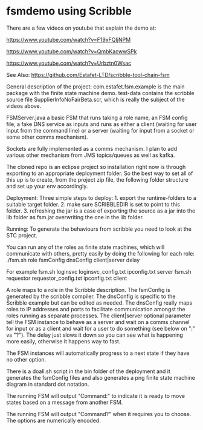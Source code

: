 # fsmdemo using Scribble

There are a few videos on youtube that explain the demo at:

https://www.youtube.com/watch?v=F19xFQIjNPM

https://www.youtube.com/watch?v=QmbKacwwSPk

https://www.youtube.com/watch?v=Urbztn0Wsac

See Also:
https://github.com/Estafet-LTD/scribble-tool-chain-fsm

General description of the project:
com.estafet.fsm.example is the main package with the finite state machine demo.
test-data contains the scribble source file SupplierInfoNoFairBeta.scr, which is really the subject of the videos above.

FSMServer.java a basic FSM that runs taking a role name, an FSM config file, a fake DNS service as inputs and runs as either a client (waiting for user input from the command line) or a server (waiting for input from a socket or some other comms mechanism).

Sockets are fully implemented as a comms mechanism. I plan to add various other mechanism from JMS topics/queues as well as kafka.
	
The cloned repo is an eclipse project so installation right now is through exporting to an appropriate deployment folder. So the best way to set all of this up is to create, from the project zip file, the following folder structure and set up your env accordingly.

Deployment:
Three simple steps to deploy:
	1. export the runtime-folders to a suitable target folder.
	2. make sure SCRIBBLEDIR is set to point to this folder. 
	3. refreshing the jar is a case of exporting the source as a jar into the lib folder as fsm.jar overwriting the one in the lib folder.

Running:
To generate the behaviours from scribble you need to look at the STC project.
	
You can run any of the roles as finite state machines, which will communicate with others, pretty easily by doing the following for each role:
	./fsm.sh role fsmConfig dnsConfig client|server delay
	
For example
	fsm.sh loginsvc loginsvc_config.txt ipconfig.txt server
	fsm.sh requestor requestor_config.txt ipconfig.txt client
	
A role maps to a role in the Scribble description. 
The fsmConfig is generated by the scribble compiler. 
The dnsConfig is specific to the Scribble example but can be edited as needed. The dnsConfig really maps roles to IP addresses and ports to facilitate communication amongst the roles running as separate processes.
The client|server optional parameter tell the FSM instance to behave as a server and wait on a comms channel for input or as a client and wait for a user to do something (see below on ":" vs "?").
The delay just slows it down so you can see what is happening more easily, otherwise it happens way to fast.

The FSM instances will automatically progress to a next state if they have no other option.

There is a doall.sh script in the bin folder of the deployment and it generates the fsmConfig files and also generates a png finite state machine diagram in standard dot notation.

The running FSM will output "Command:" to indicate it is ready to move states based on a message from another FSM.
 
The running FSM will output "Command?" when it requires you to choose. The options are numerically encoded.
  

